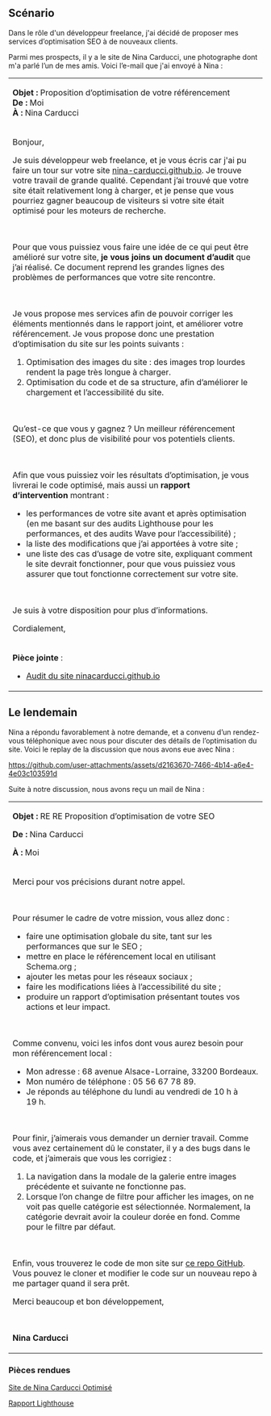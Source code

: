 


## Scénario

Dans le rôle d'un développeur freelance, j'ai décidé de proposer mes services d’optimisation SEO à de nouveaux clients. 


Parmi mes prospects, il y a le site de Nina Carducci, une photographe dont m'a parlé l’un de mes amis. Voici l’e-mail que j'ai envoyé à Nina : 

<table>
<tbody>
<tr>
<td>
<p><strong>Objet :</strong>&nbsp;Proposition d’optimisation de votre référencement<br><strong>De :&nbsp;</strong>Moi<br><strong>À :&nbsp;</strong>Nina Carducci</p>
</td>
</tr>
<tr>
<td>
<p>Bonjour,&nbsp;</p>
<p>Je suis développeur web freelance, et je vous écris car j'ai pu faire un tour sur votre site&nbsp;<a class="custom-link" href="https://nina-carducci.github.io/">nina-carducci.github.io</a>. Je trouve votre travail de grande qualité. Cependant j’ai trouvé que votre site était relativement long à charger, et je pense que vous pourriez gagner beaucoup de visiteurs si votre site était optimisé pour les moteurs de recherche.</p>
<p>&nbsp;</p>
<p>Pour que vous puissiez vous faire une idée de ce qui peut être amélioré sur votre site,&nbsp;<strong>je vous joins un document d’audit</strong>&nbsp;que j’ai réalisé. Ce document reprend les grandes lignes des problèmes de performances que votre site rencontre.</p>
<p>&nbsp;</p>
<p>Je vous propose mes services afin de pouvoir corriger les éléments mentionnés dans le rapport joint, et améliorer votre référencement. Je vous propose donc une prestation d’optimisation du site sur les points suivants&nbsp;:</p>
<ol>
<li>Optimisation des images du site&nbsp;: des images trop lourdes rendent la page très longue à charger.</li>
<li>Optimisation du code et de sa structure, afin d’améliorer le chargement et l’accessibilité du site.&nbsp;</li>
</ol>
<p>&nbsp;</p>
<p>Qu’est-ce que vous y gagnez ? Un meilleur référencement (SEO), et donc plus de visibilité pour vos potentiels clients.</p>
<p>&nbsp;</p>
<p>Afin que vous puissiez voir les résultats d’optimisation, je vous livrerai le code optimisé, mais aussi un&nbsp;<strong>rapport d’intervention&nbsp;</strong>montrant&nbsp;:</p>
<ul>
<li>les performances de votre site avant et après optimisation (en me basant sur des audits Lighthouse pour les performances, et des audits Wave pour l’accessibilité)&nbsp;;</li>
<li>la liste des modifications que j’ai apportées à votre site&nbsp;;&nbsp;</li>
<li>une liste des cas d’usage de votre site, expliquant comment le site devrait fonctionner, pour que vous puissiez vous assurer que tout fonctionne correctement sur votre site.&nbsp;</li>
</ul>
<p>&nbsp;</p>
<p>Je suis à votre disposition pour plus d’informations.</p>
<p>Cordialement,</p>
</td>
</tr>
<tr>
<td>
<p><strong>Pièce jointe</strong>&nbsp;:</p>
<ul>
<li><a class="custom-link" href="https://course.oc-static.com/projects/D%C3%A9veloppeur+Web/IW_P9+Optimisation/Audit+lighthouse+Desktop.pdf">Audit du site ninacarducci.github.io</a></li>
</ul>
</td>
</tr>
</tbody>
</table>

## Le lendemain

Nina a répondu favorablement à notre demande, et a convenu d’un rendez-vous téléphonique avec nous pour discuter des détails de l’optimisation du site.
Voici le replay de la discussion que nous avons eue avec Nina :

https://github.com/user-attachments/assets/d2163670-7466-4b14-a6e4-4e03c103591d

Suite à notre discussion, nous avons reçu un mail de Nina : 

<table>
<tbody>
<tr>
<td>
<p><strong>Objet :&nbsp;</strong>RE RE Proposition d’optimisation de votre SEO</p>
<p><strong>De :&nbsp;</strong>Nina Carducci</p>
<p><strong>À :&nbsp;</strong>Moi</p>
</td>
</tr>
<tr>
<td>
<p>Merci pour vos précisions durant notre appel.&nbsp;</p>
<p>&nbsp;</p>
<p>Pour résumer le cadre de votre mission, vous allez donc&nbsp;:&nbsp;</p>
<ul>
<li>faire une optimisation globale du site, tant sur les performances que sur le SEO&nbsp;;</li>
<li>mettre en place le référencement local en utilisant Schema.org&nbsp;;</li>
<li>ajouter les metas pour les réseaux sociaux&nbsp;;</li>
<li>faire les modifications liées à l’accessibilité du site&nbsp;;</li>
<li>produire un rapport d’optimisation présentant toutes vos actions et leur impact.</li>
</ul>
<p>&nbsp;</p>
<p>Comme convenu, voici les infos dont vous aurez besoin pour mon référencement local&nbsp;:</p>
<ul>
<li>Mon adresse : 68 avenue Alsace-Lorraine, 33200 Bordeaux.</li>
<li>Mon numéro de téléphone : 05 56 67 78 89.</li>
<li>Je réponds au téléphone du lundi au vendredi de 10&nbsp;h à 19&nbsp;h.</li>
</ul>
<p>&nbsp;</p>
<p>Pour finir, j’aimerais vous demander un dernier travail. Comme vous avez certainement dû le constater, il y a des bugs dans le code, et j’aimerais que vous les corrigiez&nbsp;:&nbsp;</p>
<ol>
<li>La navigation dans la modale de la galerie entre images précédente et suivante ne fonctionne pas.&nbsp;</li>
<li>Lorsque l’on change de filtre pour afficher les images, on ne voit pas quelle catégorie est sélectionnée. Normalement, la catégorie devrait avoir la couleur dorée en fond. Comme pour le filtre par défaut.&nbsp;&nbsp;</li>
</ol>
<p>&nbsp;</p>
<p>Enfin, vous trouverez le code de mon site sur&nbsp;<a class="custom-link" href="https://github.com/OpenClassrooms-Student-Center/Nina-Carducci-Dev">ce repo GitHub</a>. Vous pouvez le cloner et modifier le code sur un nouveau repo à me partager quand il sera prêt.</p>
<p>Merci beaucoup et bon développement,</p>
<p>&nbsp;</p>
<p><strong>Nina Carducci</strong></p>
</td>
</tr>
</tbody>
</table>

### Pièces rendues

[Site de Nina Carducci Optimisé](https://bluskyart.github.io/OpenClassooms-Projet4/)

[Rapport Lighthouse](https://github.com/user-attachments/files/17194933/Lescrohart_Guerwan_2_audit_lighthouse_092024.pdf)
